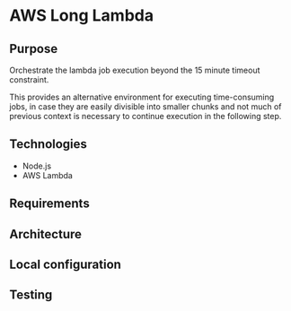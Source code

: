# AWS Long Lambda

## Purpose

Orchestrate the lambda job execution beyond the 15 minute timeout constraint.

This provides an alternative environment for executing time-consuming jobs, in case they are easily divisible into smaller chunks and not much of previous context is necessary to continue execution in the following step.

## Technologies

* Node.js
* AWS Lambda

## Requirements



## Architecture



## Local configuration



## Testing


